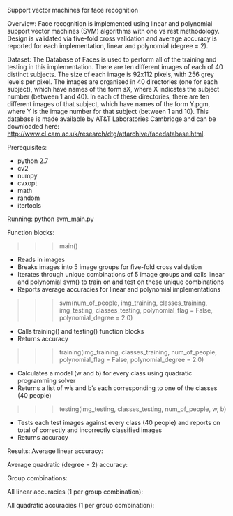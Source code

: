 Support vector machines for face recognition

Overview:
Face recognition is implemented using linear and polynomial support vector machines (SVM) algorithms with one vs rest methodology. Design is validated via five-fold cross validation and average accuracy is reported for each implementation, linear and polynomial (degree = 2). 

Dataset:
The Database of Faces is used to perform all of the training and testing in this implementation. There are ten different images of each of 40 distinct subjects. The size of each image is 92x112 pixels, with 256 grey levels per pixel. The images are organised in 40 directories (one for each subject), which have names of the form sX, where X indicates the subject number (between 1 and 40). In each of these directories, there are ten different images of that subject, which have names of the form Y.pgm, where Y is the image number for that subject (between 1 and 10). This database is made available by AT&T Laboratories Cambridge and can be downloaded here: http://www.cl.cam.ac.uk/research/dtg/attarchive/facedatabase.html.

Prerequisites:
-	python 2.7
-	cv2
-	numpy
-	cvxopt
-	math
-	random
-	itertools

Running:
python svm_main.py

Function blocks:
>>>	main()
-	Reads in images
-	Breaks images into 5 image groups for five-fold cross validation
-	Iterates through unique combinations of 5 image groups and calls linear and polynomial svm() to train on and test on these unique combinations
-	Reports average accuracies for linear and polynomial implementations
>>>	svm(num_of_people, img_training, classes_training, img_testing, classes_testing, polynomial_flag = False, polynomial_degree = 2.0)
-	Calls training() and testing() function blocks
-	Returns accuracy
>>>	training(img_training, classes_training, num_of_people, polynomial_flag = False, polynomial_degree = 2.0)
-	Calculates a model (w and b) for every class using quadratic programming solver
-	Returns a list of w’s and b’s each corresponding to one of the classes (40 people)
>>>	testing(img_testing, classes_testing, num_of_people, w, b)
-	Tests each test images against every class (40 people) and reports on total of correctly and incorrectly classified images
-	Returns accuracy

Results:
Average linear accuracy:

Average quadratic (degree = 2) accuracy:

Group combinations:

All linear accuracies (1 per group combination):

All quadratic accuracies (1 per group combination):
